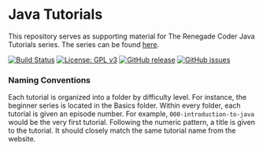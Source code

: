 # Java Tutorials #

This repository serves as supporting material for The Renegade Coder Java Tutorials series. The series can be found [here](https://therenegadecoder.com/category/java/).

[![Build Status](https://travis-ci.org/jrg94/JavaTutorials.svg?branch=develop)](https://travis-ci.org/jrg94/JavaTutorials)
[![License: GPL v3](https://img.shields.io/badge/license-GPL%20v3-blue.svg)](https://github.com/jrg94/JavaTutorials/blob/develop/LICENSE.txt)
[![GitHub release](https://img.shields.io/github/release/jrg94/JavaTutorials.svg)](https://github.com/jrg94/JavaTutorials/releases)
[![GitHub issues](https://img.shields.io/github/issues/jrg94/JavaTutorials.svg)](https://github.com/jrg94/JavaTutorials/issues)

### Naming Conventions ###

Each tutorial is organized into a folder by difficulty level. For instance, the beginner series is located in the Basics folder. Within every folder, each tutorial is given an episode number. For example, `000-introduction-to-java` would be the very first tutorial. Following the numeric pattern, a title is given to the tutorial. It should closely match the same tutorial name from the website.
